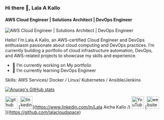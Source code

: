 ### Hi there 👋, Lala A Kallo
#### AWS Cloud Engineer | Solutions Architect | DevOps Engineer 
![AWS Cloud Engineer | Solutions Architect | DevOps Engineer ](https://github.com/lalacloudspace)

Hello! I'm Lala A Kallo, an AWS-certified Cloud Engineer and DevOps enthusiasm  passionate about cloud computing and DevOps practices. I’m currently building a portfolio of cloud infrastructure automation, DevOps, and AWS-related projects to showcase my skills and experience.

- 🔭 I’m currently working on My portfolio 
- 🌱 I’m currently learning DevOps Engineer 

Skills:  AWS Services/ Docker / Linux/ Kubernetes / Ansible/Jenkins

[![Anurag's GitHub stats](https://github-readme-stats.vercel.app/api?username=lalacloudspace)](https://github.com/anuraghazra/github-readme-stats)

[<img src='https://cdn.jsdelivr.net/npm/simple-icons@3.0.1/icons/github.svg' alt='github' height='40'>](https://github.com/lalacloudspace)  [<img src='https://cdn.jsdelivr.net/npm/simple-icons@3.0.1/icons/linkedin.svg' alt='linkedin' height='40'>](https://www.linkedin.com/in/Lala Aicha Kallo /)  [<img src='https://cdn.jsdelivr.net/npm/simple-icons@3.0.1/icons/youtube.svg' alt='YouTube' height='40'>](https://www.youtube.com/channel/LalaOnCloud)  [<img src='https://cdn.jsdelivr.net/npm/simple-icons@3.0.1/icons/icloud.svg' alt='website' height='40'>]((https://github.com/lalacloudspace)  






